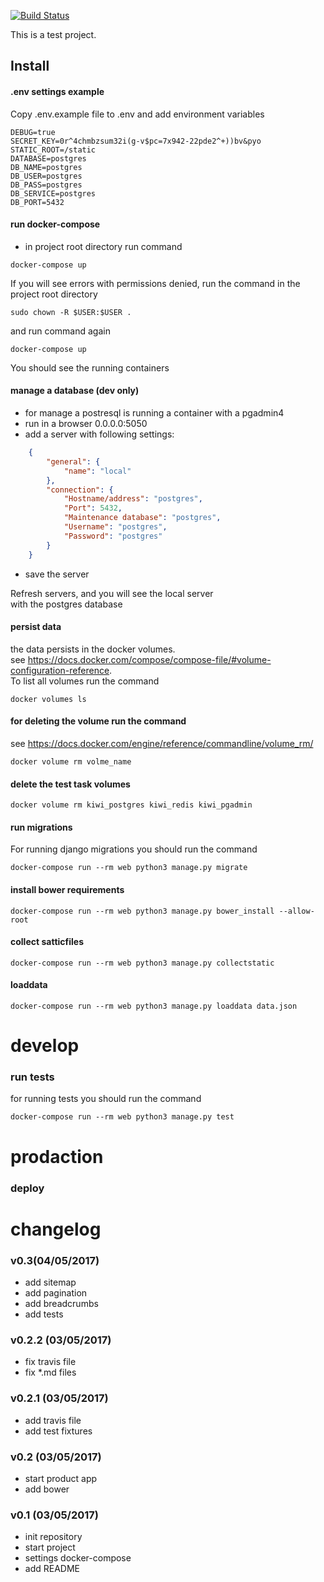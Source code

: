 [![Build Status](https://travis-ci.org/audiua/django_test_task.svg?branch=master)](https://travis-ci.org/audiua/django_test_task)

This is a test project.

## Install

#### .env settings example
Copy .env.example file to .env and add environment variables

```commandline
DEBUG=true
SECRET_KEY=0r^4chmbzsum32i(g-v$pc=7x942-22pde2^+))bv&pyo
STATIC_ROOT=/static
DATABASE=postgres
DB_NAME=postgres
DB_USER=postgres
DB_PASS=postgres
DB_SERVICE=postgres
DB_PORT=5432
```

#### run docker-compose
+ in project root directory run command 
```commandline
docker-compose up
```
If you will see errors with permissions denied, run the command in the project root directory
```commandline
sudo chown -R $USER:$USER .
```
and run command again
```commandline
docker-compose up
```
You should see the running containers

#### manage a database (dev only)
+ for manage a postresql is running a container with a pgadmin4
+ run in a browser 0.0.0.0:5050
+ add a server with following settings:
```json
    {
        "general": {
            "name": "local"
        },
        "connection": {
            "Hostname/address": "postgres",
            "Port": 5432,
            "Maintenance database": "postgres",
            "Username": "postgres",
            "Password": "postgres"
        }
    }
```
+ save the server

Refresh servers, and you will see the local server  
with the postgres database

#### persist data
the data persists in the docker volumes.  
see https://docs.docker.com/compose/compose-file/#volume-configuration-reference.  
To list all volumes run the command
```commandline
docker volumes ls
```
#### for deleting the volume run the command
see https://docs.docker.com/engine/reference/commandline/volume_rm/  
```commandline
docker volume rm volme_name
```
#### delete the test task volumes
```commandline
docker volume rm kiwi_postgres kiwi_redis kiwi_pgadmin
```
#### run migrations
For running django migrations you should run the command
```commandline
docker-compose run --rm web python3 manage.py migrate
```
#### install bower requirements
```commandline
docker-compose run --rm web python3 manage.py bower_install --allow-root
```
#### collect satticfiles
```commandline
docker-compose run --rm web python3 manage.py collectstatic
```
#### loaddata
```commandline
docker-compose run --rm web python3 manage.py loaddata data.json
```
# develop

### run tests
for running tests you should run the command
```commandline
docker-compose run --rm web python3 manage.py test
```

# prodaction
### deploy


# changelog

### v0.3(04/05/2017)
+ add sitemap
+ add pagination
+ add breadcrumbs
+ add tests

### v0.2.2 (03/05/2017)
+ fix travis file
+ fix *.md files

### v0.2.1 (03/05/2017)
+ add travis file
+ add test fixtures

### v0.2 (03/05/2017)
+ start product app
+ add bower

### v0.1 (03/05/2017)
+ init repository
+ start project
+ settings docker-compose
+ add README